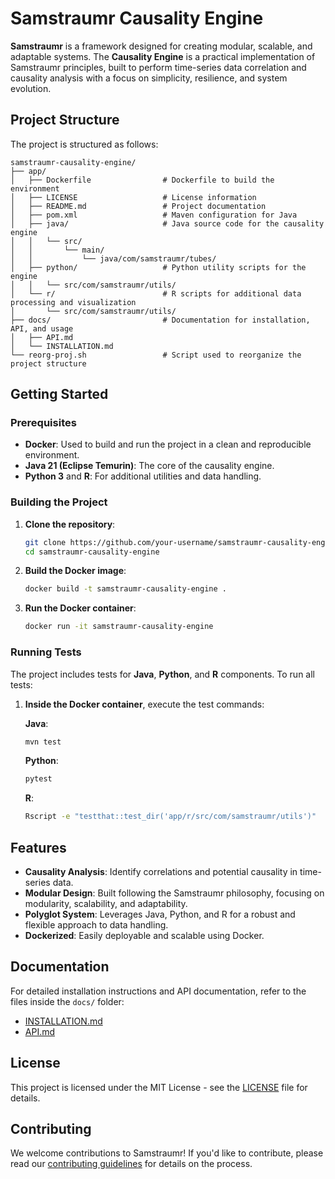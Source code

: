 
# Samstraumr Causality Engine

**Samstraumr** is a framework designed for creating modular, scalable, and adaptable systems. The **Causality Engine** is a practical implementation of Samstraumr principles, built to perform time-series data correlation and causality analysis with a focus on simplicity, resilience, and system evolution.

## Project Structure

The project is structured as follows:

```
samstraumr-causality-engine/
├── app/
│   ├── Dockerfile                # Dockerfile to build the environment
│   ├── LICENSE                   # License information
│   ├── README.md                 # Project documentation
│   ├── pom.xml                   # Maven configuration for Java
│   ├── java/                     # Java source code for the causality engine
│   │   └── src/
│   │       └── main/
│   │           └── java/com/samstraumr/tubes/
│   ├── python/                   # Python utility scripts for the engine
│   │   └── src/com/samstraumr/utils/
│   └── r/                        # R scripts for additional data processing and visualization
│       └── src/com/samstraumr/utils/
├── docs/                         # Documentation for installation, API, and usage
│   ├── API.md
│   └── INSTALLATION.md
└── reorg-proj.sh                 # Script used to reorganize the project structure
```

## Getting Started

### Prerequisites

- **Docker**: Used to build and run the project in a clean and reproducible environment.
- **Java 21 (Eclipse Temurin)**: The core of the causality engine.
- **Python 3** and **R**: For additional utilities and data handling.

### Building the Project

1. **Clone the repository**:
   ```bash
   git clone https://github.com/your-username/samstraumr-causality-engine.git
   cd samstraumr-causality-engine
   ```

2. **Build the Docker image**:
   ```bash
   docker build -t samstraumr-causality-engine .
   ```

3. **Run the Docker container**:
   ```bash
   docker run -it samstraumr-causality-engine
   ```

### Running Tests

The project includes tests for **Java**, **Python**, and **R** components. To run all tests:

1. **Inside the Docker container**, execute the test commands:

   **Java**:
   ```bash
   mvn test
   ```

   **Python**:
   ```bash
   pytest
   ```

   **R**:
   ```bash
   Rscript -e "testthat::test_dir('app/r/src/com/samstraumr/utils')"
   ```

## Features

- **Causality Analysis**: Identify correlations and potential causality in time-series data.
- **Modular Design**: Built following the Samstraumr philosophy, focusing on modularity, scalability, and adaptability.
- **Polyglot System**: Leverages Java, Python, and R for a robust and flexible approach to data handling.
- **Dockerized**: Easily deployable and scalable using Docker.

## Documentation

For detailed installation instructions and API documentation, refer to the files inside the `docs/` folder:

- [INSTALLATION.md](docs/INSTALLATION.md)
- [API.md](docs/API.md)

## License

This project is licensed under the MIT License - see the [LICENSE](LICENSE) file for details.

## Contributing

We welcome contributions to Samstraumr! If you'd like to contribute, please read our [contributing guidelines](CONTRIBUTING.md) for details on the process.
